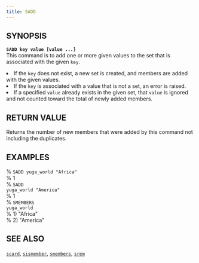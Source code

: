 ```yaml
---
title: SADD
---
```

## SYNOPSIS
<code><b>SADD key value [value ...]</b></code><br>
This command is to add one or more given values to the set that is associated with the given <code>key</code>.
<li>If the <code>key</code> does not exist, a new set is created, and members are added with the given values.
<li>If the <code>key</code> is associated with a value that is not a set, an error is raised.</li>
<li>If a specified <code>value</code> already exists in the given set, that <code>value</code> is ignored and not counted toward the total of newly added members.</li>

## RETURN VALUE
Returns the number of new members that were added by this command not including the duplicates.

## EXAMPLES
% <code>SADD yuga_world "Africa"</code><br>
% 1<br>
% <code>SADD yuga_world "America"</code><br>
% 1<br>
% <code>SMEMBERS yuga_world</code><br>
% 1) "Africa"<br>
% 2) "America"<br>

## SEE ALSO
[`scard`](/api/redis/scard/), [`sismember`](/api/redis/sismember/), [`smembers`](/api/redis/smembers/), [`srem`](/api/redis/srem/)
